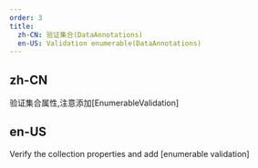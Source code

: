 ```yaml
---
order: 3
title:
  zh-CN: 验证集合(DataAnnotations)
  en-US: Validation enumerable(DataAnnotations)
---
```


## zh-CN

验证集合属性,注意添加[EnumerableValidation]

## en-US

Verify the collection properties and add [enumerable validation]
